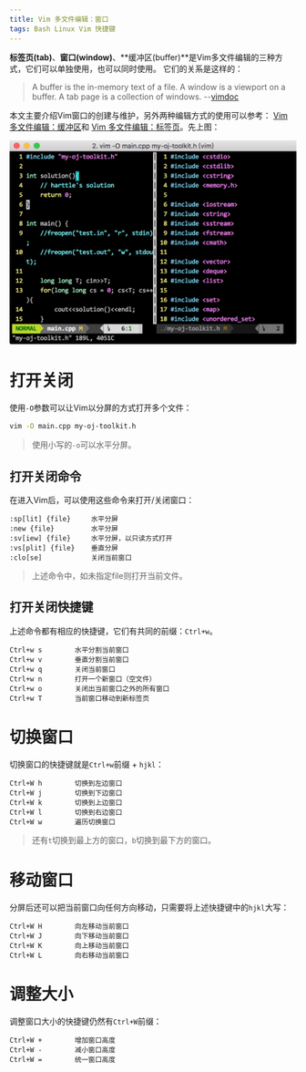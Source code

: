 ```yaml
---
title: Vim 多文件编辑：窗口
tags: Bash Linux Vim 快捷键
---
```


**标签页(tab)**、**窗口(window)**、**缓冲区(buffer)**是Vim多文件编辑的三种方式，它们可以单独使用，也可以同时使用。
它们的关系是这样的：

> A buffer is the in-memory text of a file.  A window is a viewport on a buffer.  A tab page is a collection of windows.
> --[vimdoc][vim-window-doc]

本文主要介绍Vim窗口的创建与维护，另外两种编辑方式的使用可以参考： 
[Vim 多文件编辑：缓冲区][vim-buffer]和 [Vim 多文件编辑：标签页][vim-tabpage]。先上图：

<!--more-->

![vim window][vim-window]

# 打开关闭

使用`-O`参数可以让Vim以分屏的方式打开多个文件：

```bash
vim -O main.cpp my-oj-toolkit.h
```

> 使用小写的`-o`可以水平分屏。

## 打开关闭命令

在进入Vim后，可以使用这些命令来打开/关闭窗口：

```vim
:sp[lit] {file}     水平分屏
:new {file}         水平分屏
:sv[iew] {file}     水平分屏，以只读方式打开
:vs[plit] {file}    垂直分屏
:clo[se]            关闭当前窗口
```

> 上述命令中，如未指定file则打开当前文件。

## 打开关闭快捷键

上述命令都有相应的快捷键，它们有共同的前缀：`Ctrl+w`。

```
Ctrl+w s        水平分割当前窗口
Ctrl+w v        垂直分割当前窗口
Ctrl+w q        关闭当前窗口
Ctrl+w n        打开一个新窗口（空文件）
Ctrl+w o        关闭出当前窗口之外的所有窗口
Ctrl+w T        当前窗口移动到新标签页
```

# 切换窗口

切换窗口的快捷键就是`Ctrl+w`前缀 + `hjkl`：

```
Ctrl+W h        切换到左边窗口
Ctrl+W j        切换到下边窗口
Ctrl+W k        切换到上边窗口
Ctrl+W l        切换到右边窗口
Ctrl+W w        遍历切换窗口
```

> 还有`t`切换到最上方的窗口，`b`切换到最下方的窗口。

# 移动窗口

分屏后还可以把当前窗口向任何方向移动，只需要将上述快捷键中的`hjkl`大写：

```
Ctrl+W H        向左移动当前窗口
Ctrl+W J        向下移动当前窗口
Ctrl+W K        向上移动当前窗口
Ctrl+W L        向右移动当前窗口
```

# 调整大小

调整窗口大小的快捷键仍然有`Ctrl+W`前缀：

```
Ctrl+W +        增加窗口高度
Ctrl+W -        减小窗口高度
Ctrl+W =        统一窗口高度
```

[tmux]: /2015/11/06/tmux-startup.html
[tree]: /2015/11/04/vim-ide.html
[vim-buffer]: /2015/11/17/vim-buffer.html
[vim-tabpage]: /2015/11/12/vim-tabpage.html
[vim-window]: /assets/img/blog/vim-window@2x.png
[vim-window-doc]: http://vimdoc.sourceforge.net/htmldoc/windows.html
